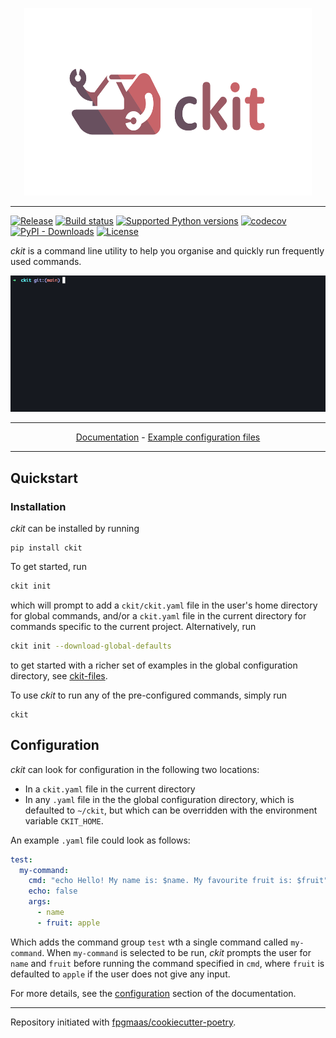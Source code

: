 <p align="center">
  <img alt="ckit logo" width="460" height="300" src="https://raw.githubusercontent.com/fpgmaas/ckit/main/docs/static/ckit-logo.svg">
</p>

---

[![Release](https://img.shields.io/github/v/release/fpgmaas/ckit)](https://img.shields.io/github/v/release/fpgmaas/ckit)
[![Build status](https://img.shields.io/github/actions/workflow/status/fpgmaas/ckit/main.yml?branch=main)](https://github.com/fpgmaas/ckit/actions/workflows/main.yml?query=branch%3Amain)
[![Supported Python versions](https://img.shields.io/pypi/pyversions/ckit)](https://pypi.org/project/ckit/)
[![codecov](https://codecov.io/gh/fpgmaas/ckit/branch/main/graph/badge.svg)](https://codecov.io/gh/fpgmaas/ckit)
[![PyPI - Downloads](https://img.shields.io/pypi/dm/ckit)](https://pypistats.org/packages/ckit)
[![License](https://img.shields.io/github/license/fpgmaas/ckit)](https://img.shields.io/github/license/fpgmaas/ckit)

_ckit_ is a command line utility to help you organise and quickly run frequently used commands.

<p align="center">
<img src="docs/static/ckit.gif"/>
</p>

---
<p align="center">
  <a href="https://fpgmaas.github.io/ckit">Documentation</a> - <a href="https://github.com/fpgmaas/ckit-files/">Example configuration files</a>
</p>

---

## Quickstart

### Installation

_ckit_ can be installed by running

```shell
pip install ckit
```

To get started, run

```bash
ckit init
```

which will prompt to add a `ckit/ckit.yaml` file in the user's home directory for global commands, and/or a `ckit.yaml` file in the current directory for commands specific to the current project.  Alternatively, run

```bash
ckit init --download-global-defaults
```

to get started with a richer set of examples in the global configuration directory, see [ckit-files](https://github.com/fpgmaas/ckit-files/).

To use _ckit_ to run any of the pre-configured commands, simply run

```
ckit
```

## Configuration

_ckit_ can look for configuration in the following two locations:

- In a `ckit.yaml` file in the current directory
- In any `.yaml` file in the the global configuration directory, which is defaulted to `~/ckit`, but which can be overridden with the environment variable `CKIT_HOME`.

An example `.yaml` file could look as follows:

```yaml
test:
  my-command:
    cmd: "echo Hello! My name is: $name. My favourite fruit is: $fruit"
    echo: false
    args:
      - name
      - fruit: apple
```

Which adds the command group `test` wth a single command called `my-command`. When `my-command` is selected to be run, _ckit_ prompts the user for `name` and `fruit` before running the command specified in `cmd`, where `fruit` is defaulted to `apple` if the user does not give any input.

For more details, see the [configuration](https://fpgmaas.github.io/ckit/configuration) section of the documentation.

---

Repository initiated with [fpgmaas/cookiecutter-poetry](https://github.com/fpgmaas/cookiecutter-poetry).
